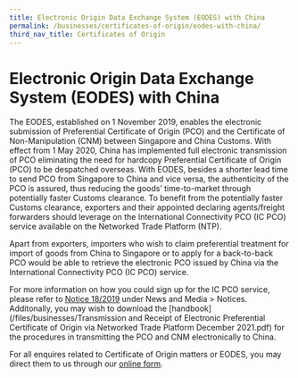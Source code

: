 ```yaml
---
title: Electronic Origin Data Exchange System (EODES) with China
permalink: /businesses/certificates-of-origin/eodes-with-china/
third_nav_title: Certificates of Origin
---
```

# Electronic Origin Data Exchange System (EODES) with China

The EODES, established on 1 November 2019, enables the electronic submission of Preferential Certificate of Origin (PCO) and the Certificate of Non-Manipulation (CNM) between Singapore and China Customs. With effect from 1 May 2020, China has implemented full electronic transmission of PCO eliminating the need for hardcopy Preferential Certificate of Origin (PCO) to be despatched overseas. With EODES, besides a shorter lead time to send PCO from Singapore to China and vice versa, the authenticity of the PCO is assured, thus reducing the goods’ time-to-market through potentially faster Customs clearance. To benefit from the potentially faster Customs clearance, exporters and their appointed declaring agents/freight forwarders should leverage on the International Connectivity PCO (IC PCO) service available on the Networked Trade Platform (NTP). 

Apart from exporters, importers who wish to claim preferential treatment for import of goods from China to Singapore or to apply for a back-to-back PCO would be able to retrieve the electronic PCO issued by China via the International Connectivity PCO (IC PCO) service. 

For more information on how you could sign up for the IC PCO service, please refer to [Notice 18/2019](/files/2019-10-15-N.pdf) under News and Media > Notices. Additonally, you may wish to download the [handbook](/files/businesses/Transmission and Receipt of Electronic Preferential Certificate of Origin via Networked Trade Platform December 2021.pdf) for the procedures in transmitting the PCO and CNM electronically to China.

For all enquires related to Certificate of Origin matters or EODES, you may direct them to us through our [online form](https://form.gov.sg/#!/5e7025bbbce24a0011937cbd).